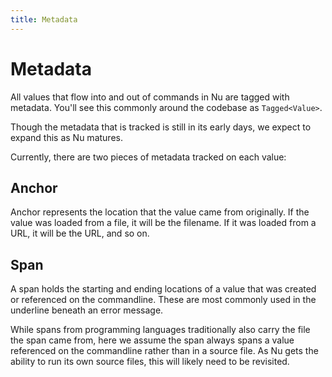 ```yaml
---
title: Metadata
---
```


# Metadata

All values that flow into and out of commands in Nu are tagged with metadata. You'll see this commonly around the codebase as `Tagged<Value>`.

Though the metadata that is tracked is still in its early days, we expect to expand this as Nu matures.

Currently, there are two pieces of metadata tracked on each value:

## Anchor

Anchor represents the location that the value came from originally. If the value was loaded from a file, it will be the filename. If it was loaded from a URL, it will be the URL, and so on.

## Span

A span holds the starting and ending locations of a value that was created or referenced on the commandline. These are most commonly used in the underline beneath an error message.

While spans from programming languages traditionally also carry the file the span came from, here we assume the span always spans a value referenced on the commandline rather than in a source file. As Nu gets the ability to run its own source files, this will likely need to be revisited.
